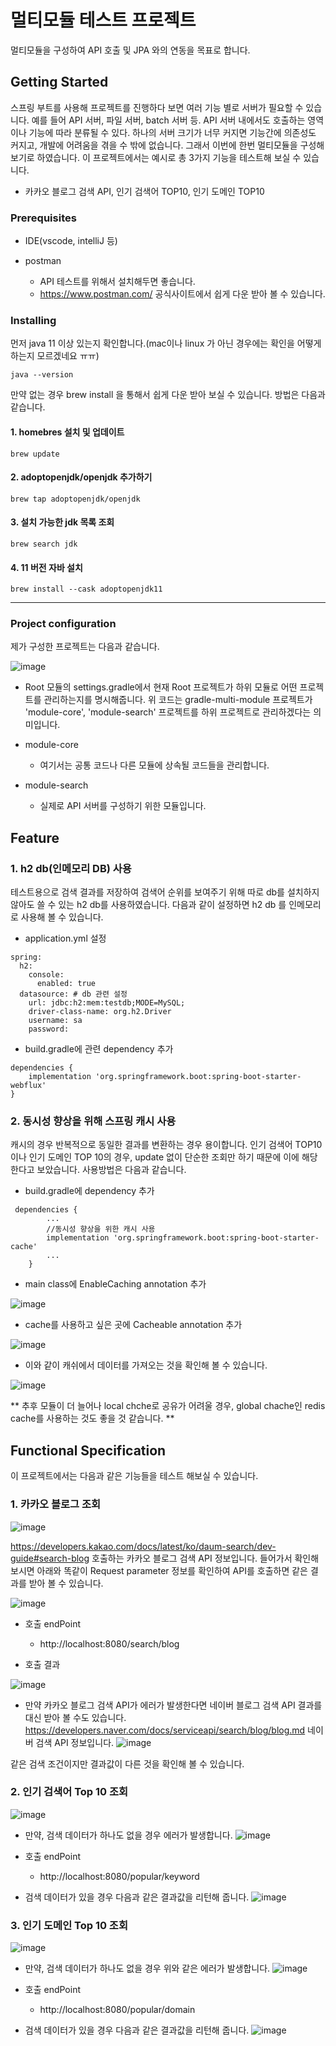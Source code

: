# 멀티모듈 테스트 프로젝트

멀티모듈을 구성하여 API 호출 및 JPA 와의 연동을 목표로 합니다.

## Getting Started

스프링 부트를 사용해 프로젝트를 진행하다 보면 여러 기능 별로 서버가 필요할 수 있습니다. 예를 들어 API 서버, 파일 서버, batch 서버 등. API 서버 내에서도 호출하는 영역이나 기능에 따라 분류될 수 있다.
하나의 서버 크기가 너무 커지면 기능간에 의존성도 커지고, 개발에 어려움을 겪을 수 밖에 없습니다. 그래서 이번에 한번 멀티모듈을 구성해보기로 하였습니다.
이 프로젝트에서는 예시로 총 3가지 기능을 테스트해 보실 수 있습니다.
- 카카오 블로그 검색 API, 인기 검색어 TOP10, 인기 도메인 TOP10

### Prerequisites

- IDE(vscode, intelliJ 등)

- postman
  - API 테스트를 위해서 설치해두면 좋습니다.
  - https://www.postman.com/ 공식사이트에서 쉽게 다운 받아 볼 수 있습니다.
  

### Installing


먼저 java 11 이상 있는지 확인합니다.(mac이나 linux 가 아닌 경우에는 확인을 어떻게 하는지 모르겠네요 ㅠㅠ)

```
java --version
```

만약 없는 경우 brew install 을 통해서 쉽게 다운 받아 보실 수 있습니다. 방법은 다음과 같습니다.
#### 1. homebres 설치 및 업데이트 
```
brew update
```

#### 2. adoptopenjdk/openjdk 추가하기
```
brew tap adoptopenjdk/openjdk
```

#### 3. 설치 가능한 jdk 목록 조회
```
brew search jdk
```

#### 4. 11 버전 자바 설치
```
brew install --cask adoptopenjdk11
```
----

### Project configuration

제가 구성한 프로젝트는 다음과 같습니다.

![image](https://user-images.githubusercontent.com/58767777/226917385-8ad5ea01-cabd-4dca-a3c4-37b8248e0969.png)

- Root 모듈의 settings.gradle에서 현재 Root 프로젝트가 하위 모듈로 어떤 프로젝트를 관리하는지를 명시해줍니다.
위 코드는 gradle-multi-module 프로젝트가 'module-core', 'module-search' 프로젝트를 하위 프로젝트로 관리하겠다는 의미입니다.

- module-core
  - 여기서는 공통 코드나 다른 모듈에 상속될 코드들을 관리합니다.

- module-search
  - 실제로 API 서버를 구성하기 위한 모듈입니다.


## Feature

### 1. h2 db(인메모리 DB) 사용

테스트용으로 검색 결과를 저장하여 검색어 순위를 보여주기 위해 따로 db를 설치하지 않아도 쓸 수 있는 h2 db를 사용하였습니다.
다음과 같이 설정하면 h2 db 를 인메모리로 사용해 볼 수 있습니다.

- application.yml 설정

```
spring:
  h2:
    console:
      enabled: true
  datasource: # db 관련 설정
    url: jdbc:h2:mem:testdb;MODE=MySQL;
    driver-class-name: org.h2.Driver
    username: sa
    password:
```

- build.gradle에 관련 dependency 추가

```
dependencies {
    implementation 'org.springframework.boot:spring-boot-starter-webflux'
}
```

### 2. 동시성 향상을 위해 스프링 캐시 사용

캐시의 경우 반복적으로 동일한 결과를 변환하는 경우 용이합니다. 인기 검색어 TOP10 이나 인기 도메인 TOP 10의 경우, update 없이 단순한 조회만 하기 때문에 이에 해당한다고 보았습니다.
사용방법은 다음과 같습니다.

- build.gradle에 dependency 추가

```
 dependencies {
        ...
        //동시성 향상을 위한 캐시 사용
        implementation 'org.springframework.boot:spring-boot-starter-cache'
        ...
    }
```

- main class에 EnableCaching annotation 추가 

![image](https://user-images.githubusercontent.com/58767777/226929201-13bf571f-fe9c-4393-b34f-35dafe94f281.png)

- cache를 사용하고 싶은 곳에 Cacheable annotation 추가

![image](https://user-images.githubusercontent.com/58767777/226929452-44cbd6f2-f821-4065-a815-5059f9409cae.png)

- 이와 같이 캐쉬에서 데이터를 가져오는 것을 확인해 볼 수 있습니다.

![image](https://user-images.githubusercontent.com/58767777/226930270-944cc29a-5f36-4cf1-a176-371dcc7f4613.png)

** 추후 모듈이 더 늘어나 local chche로 공유가 어려울 경우, global chache인 redis cache를 사용하는 것도 좋을 것 같습니다. **


## Functional Specification

이 프로젝트에서는 다음과 같은 기능들을 테스트 해보실 수 있습니다.
### 1. 카카오 블로그 조회

![image](https://user-images.githubusercontent.com/58767777/226920592-f71a1908-9904-444c-8fb6-6be4ef7bbbd0.png)

https://developers.kakao.com/docs/latest/ko/daum-search/dev-guide#search-blog 호출하는 카카오 블로그 검색 API 정보입니다.
들어가서 확인해보시면 아래와 똑같이 Request parameter 정보를 확인하여 API를 호출하면 같은 결과를 받아 볼 수 있습니다.

![image](https://user-images.githubusercontent.com/58767777/226921238-bbf9e8d7-4e5c-451c-a310-3473656990e2.png)

- 호출 endPoint
  - http://localhost:8080/search/blog

- 호출 결과

![image](https://user-images.githubusercontent.com/58767777/226921450-9c288b32-65ee-415e-9887-aa4291f5d32a.png)

- 만약 카카오 블로그 검색 API가 에러가 발생한다면 네이버 블로그 검색 API 결과를 대신 받아 볼 수도 있습니다. 
https://developers.naver.com/docs/serviceapi/search/blog/blog.md 네이버 검색 API 정보입니다.
![image](https://user-images.githubusercontent.com/58767777/226922609-32882649-32de-4a94-b6ff-383bca622b97.png)

같은 검색 조건이지만 결과값이 다른 것을 확인해 볼 수 있습니다.

### 2. 인기 검색어 Top 10 조회

![image](https://user-images.githubusercontent.com/58767777/226922900-48101b19-ad86-49fd-868d-1e3c5ac49bd9.png)

- 만약, 검색 데이터가 하나도 없을 경우 에러가 발생합니다.
![image](https://user-images.githubusercontent.com/58767777/226923186-6cd760e5-cde0-4c33-bd00-5e5d990317d7.png)

- 호출 endPoint
  - http://localhost:8080/popular/keyword

- 검색 데이터가 있을 경우 다음과 같은 결과값을 리턴해 줍니다.
![image](https://user-images.githubusercontent.com/58767777/226923499-dc52a9cc-e821-4ab4-9826-9d9b66863c92.png)

### 3. 인기 도메인 Top 10 조회

![image](https://user-images.githubusercontent.com/58767777/226924130-d281904a-6335-410a-8882-a0ce3a72b206.png)

- 만약, 검색 데이터가 하나도 없을 경우 위와 같은 에러가 발생합니다.
![image](https://user-images.githubusercontent.com/58767777/226924426-632c39e8-2863-4796-b166-111d5df56cc0.png)

- 호출 endPoint
  - http://localhost:8080/popular/domain

- 검색 데이터가 있을 경우 다음과 같은 결과값을 리턴해 줍니다.
![image](https://user-images.githubusercontent.com/58767777/226924796-2683b7f1-f055-4507-ad26-9c0206bb0e75.png)



